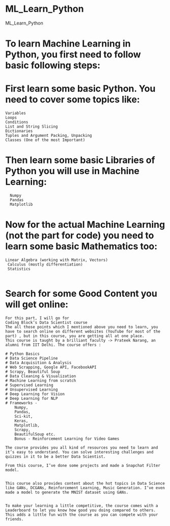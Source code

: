 # ML_Learn_Python
ML_Learn_Python


# To learn Machine Learning in Python, you first need to follow basic following steps:

# First learn some basic Python. You need to cover some topics like:
```
Variables
Loops
Conditions
List and String Slicing
Dictionaries
Tuples and Argument Packing, Unpacking
Classes (One of the most Important)

```

# Then learn some basic Libraries of Python you will use in Machine Learning:

```
  Numpy
  Pandas
  Matplotlib
 ```
  
# Now for the actual Machine Learning (not the part for code) you need to learn some basic Mathematics too:
 ```
 Linear Algebra (working with Matrix, Vectors)
  Calculus (mostly differentiation)
  Statistics
  
 ``` 
# Search for some Good Content you will get online:
  ```
  For this part, I will go for 
  Coding Block’s Data Scientist course
  The all those points which I mentioned above you need to learn, you have to search online on different websites (YouTube for most of the part) , but in this course, you are getting all at one place.
This course is taught by a brilliant faculty -> Prateek Narang, an alumni from IIT Delhi. The course offers :

# Python Basics
# Data Science Pipeline
# Data Acquisition & Analysis
# Web Scrapping, Google API, FacebookAPI
# Scrapy, Beautiful Soup
# Data Cleaning & Visualization
# Machine Learning from scratch
# Supervised Learning
# Unsupervised Learning
# Deep Learning for Vision
# Deep Learning for NLP
# Frameworks - 
      Numpy, 
      Pandas, 
      Sci-kit, 
      Keras, 
      Matplotlib, 
      Scrapy, 
      BeautifulSoup etc.
      Bonus - Reinforcement Learning for Video Games

The course provides you all kind of resources you need to learn and it’s easy to understand. You can solve interesting challenges and quizzes in it to be a better Data Scientist.

From this course, I’ve done some projects and made a Snapchat Filter model.


This course also provides content about the hot topics in Data Science like GANs, DCGANs, Reinforcement Learning, Music Generation. I’ve even made a model to generate the MNIST dataset using GANs.


To make your learning a little competitive, the course comes with a Leaderboard to let you know how good you doing compared to others. This adds a little fun with the course as you can compete with your friends.
